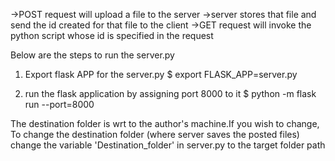 ->POST request will upload a file to the server
->server stores that file and send the id created for that file to the client
->GET request will invoke the python script whose id is specified in the request

Below are the steps to run the server.py

1) Export flask APP for the server.py
    $ export FLASK_APP=server.py

2) run the flask application by assigning port 8000 to it
    $ python -m flask run --port=8000

The destination folder is wrt to the author's machine.If you wish to change,
To change the destination folder (where server saves the posted files)
    change the variable 'Destination_folder' in server.py to the target folder path
  
